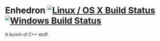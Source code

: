 # Enhedron [![Linux / OS X Build Status](https://img.shields.io/travis/simon-bourne/Enhedron/master.svg?label=Linux%20/%20OS%20X%20build)](https://travis-ci.org/simon-bourne/Enhedron) [![Windows Build Status](https://img.shields.io/appveyor/ci/simon-bourne/enhedron/master.svg?label=Windows%20build)](https://ci.appveyor.com/project/simon-bourne/enhedron)

A bunch of C++ stuff.
